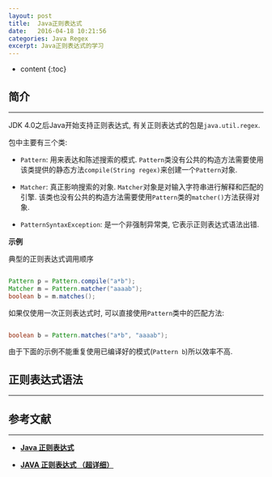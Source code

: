 ```yaml
---
layout: post
title:  Java正则表达式
date:   2016-04-18 10:21:56
categories: Java Regex
excerpt: Java正则表达式的学习
---
```


* content
{:toc}

## 简介
---

JDK 4.0之后Java开始支持正则表达式, 有关正则表达式的包是`java.util.regex`.  

包中主要有三个类:   

* `Pattern`: 用来表达和陈述搜索的模式. `Pattern`类没有公共的构造方法需要使用该类提供的静态方法`compile(String regex)`来创建一个`Pattern`对象.   

* `Matcher`: 真正影响搜索的对象. `Matcher`对象是对输入字符串进行解释和匹配的引擎. 该类也没有公共的构造方法需要使用`Pattern`类的`matcher()`方法获得对象.   

* `PatternSyntaxException`: 是一个非强制异常类, 它表示正则表达式语法出错.   

**示例**   

典型的正则表达式调用顺序   

``` java

Pattern p = Pattern.compile("a*b");
Matcher m = Pattern.matcher("aaaab");
boolean b = m.matches();

```

如果仅使用一次正则表达式时, 可以直接使用`Pattern`类中的匹配方法:   

``` java

boolean b = Pattern.matches("a*b", "aaaab");

```

由于下面的示例不能重复使用已编译好的模式(`Pattern b`)所以效率不高.   

## 正则表达式语法
---


## 参考文献
---

* **[Java 正则表达式](http://www.runoob.com/java/java-regular-expressions.html)**   

* **[JAVA 正则表达式 （超详细）](http://smallwoniu.blog.51cto.com/3911954/1324133)**   

